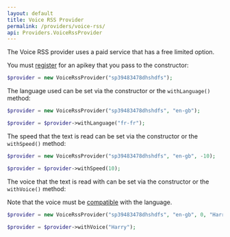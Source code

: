 ```yaml
---
layout: default
title: Voice RSS Provider
permalink: /providers/voice-rss/
api: Providers.VoiceRssProvider
---
```


The Voice RSS provider uses a paid service that has a free limited option.  

You must [register](http://www.voicerss.org/personel/) for an apikey that you pass to the constructor:

~~~php
$provider = new VoiceRssProvider("sp39483478dhshdfs");
~~~

The language used can be set via the constructor or the `withLanguage()` method:

~~~php
$provider = new VoiceRssProvider("sp39483478dhshdfs", "en-gb");

$provider = $provider->withLanguage("fr-fr");
~~~

The speed that the text is read can be set via the constructor or the `withSpeed()` method:

~~~php
$provider = new VoiceRssProvider("sp39483478dhshdfs", "en-gb", -10);

$provider = $provider->withSpeed(10);
~~~

The voice that the text is read with can be set via the constructor or the `withVoice()` method:
<p class="message-api">Note that the voice must be <a href='https://www.voicerss.org/api/'>compatible</a> with the language.</p>

~~~php
$provider = new VoiceRssProvider("sp39483478dhshdfs", "en-gb", 0, "Harry");

$provider = $provider->withVoice("Harry");
~~~
